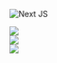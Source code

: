 ![Next JS](https://img.shields.io/badge/Next-black?style=for-the-badge&logo=next.js&logoColor=white)

![](https://github-readme-stats.vercel.app/api?username=Jayenn&theme=dark&hide_border=false&include_all_commits=false&count_private=true)<br/>
![](https://github-readme-streak-stats.herokuapp.com/?user=Jayenn&theme=dark&hide_border=false)<br/>
![](https://github-readme-stats.vercel.app/api/top-langs/?username=Jayenn&theme=dark&hide_border=false&include_all_commits=false&count_private=true&layout=compact)

<!---
Jayennn/Jayennn is a ✨ special ✨ repository because its `README.md` (this file) appears on your GitHub profile.
You can click the Preview link to take a look at your changes.
--->
